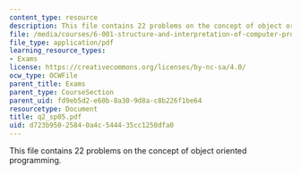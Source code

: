 ```yaml
---
content_type: resource
description: This file contains 22 problems on the concept of object oriented programming.
file: /media/courses/6-001-structure-and-interpretation-of-computer-programs-spring-2005/d723b95025840a4c544435cc1250dfa0_q2_sp05.pdf
file_type: application/pdf
learning_resource_types:
- Exams
license: https://creativecommons.org/licenses/by-nc-sa/4.0/
ocw_type: OCWFile
parent_title: Exams
parent_type: CourseSection
parent_uid: fd9eb5d2-e60b-8a30-9d8a-c8b226f1be64
resourcetype: Document
title: q2_sp05.pdf
uid: d723b950-2584-0a4c-5444-35cc1250dfa0
---
```

This file contains 22 problems on the concept of object oriented programming.